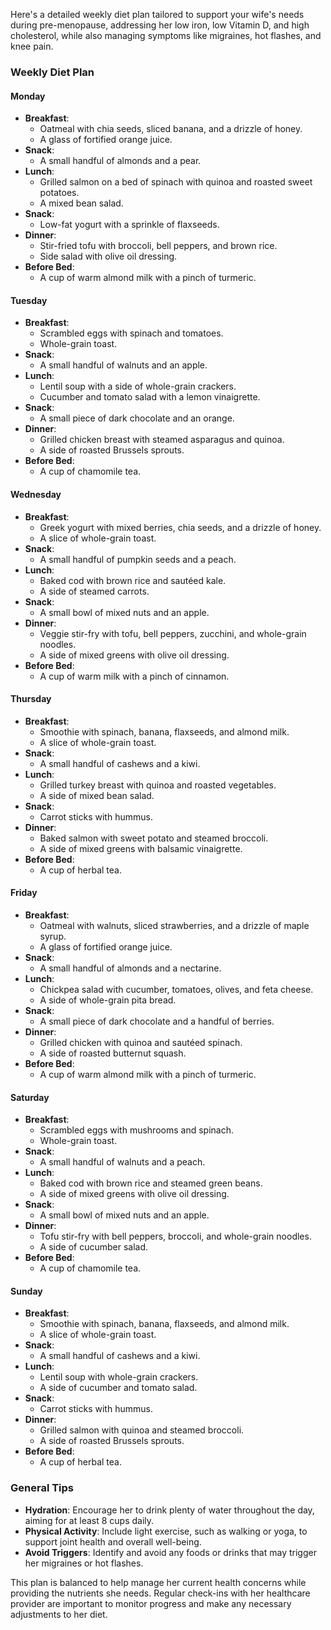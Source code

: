 Here's a detailed weekly diet plan tailored to support your wife's needs during pre-menopause, addressing her low iron, low Vitamin D, and high cholesterol, while also managing symptoms like migraines, hot flashes, and knee pain.

### **Weekly Diet Plan**

#### **Monday**

- **Breakfast**:
  - Oatmeal with chia seeds, sliced banana, and a drizzle of honey.
  - A glass of fortified orange juice.
- **Snack**:
  - A small handful of almonds and a pear.
- **Lunch**:
  - Grilled salmon on a bed of spinach with quinoa and roasted sweet potatoes.
  - A mixed bean salad.
- **Snack**:
  - Low-fat yogurt with a sprinkle of flaxseeds.
- **Dinner**:
  - Stir-fried tofu with broccoli, bell peppers, and brown rice.
  - Side salad with olive oil dressing.
- **Before Bed**:
  - A cup of warm almond milk with a pinch of turmeric.

#### **Tuesday**

- **Breakfast**:
  - Scrambled eggs with spinach and tomatoes.
  - Whole-grain toast.
- **Snack**:
  - A small handful of walnuts and an apple.
- **Lunch**:
  - Lentil soup with a side of whole-grain crackers.
  - Cucumber and tomato salad with a lemon vinaigrette.
- **Snack**:
  - A small piece of dark chocolate and an orange.
- **Dinner**:
  - Grilled chicken breast with steamed asparagus and quinoa.
  - A side of roasted Brussels sprouts.
- **Before Bed**:
  - A cup of chamomile tea.

#### **Wednesday**

- **Breakfast**:
  - Greek yogurt with mixed berries, chia seeds, and a drizzle of honey.
  - A slice of whole-grain toast.
- **Snack**:
  - A small handful of pumpkin seeds and a peach.
- **Lunch**:
  - Baked cod with brown rice and sautéed kale.
  - A side of steamed carrots.
- **Snack**:
  - A small bowl of mixed nuts and an apple.
- **Dinner**:
  - Veggie stir-fry with tofu, bell peppers, zucchini, and whole-grain noodles.
  - A side of mixed greens with olive oil dressing.
- **Before Bed**:
  - A cup of warm milk with a pinch of cinnamon.

#### **Thursday**

- **Breakfast**:
  - Smoothie with spinach, banana, flaxseeds, and almond milk.
  - A slice of whole-grain toast.
- **Snack**:
  - A small handful of cashews and a kiwi.
- **Lunch**:
  - Grilled turkey breast with quinoa and roasted vegetables.
  - A side of mixed bean salad.
- **Snack**:
  - Carrot sticks with hummus.
- **Dinner**:
  - Baked salmon with sweet potato and steamed broccoli.
  - A side of mixed greens with balsamic vinaigrette.
- **Before Bed**:
  - A cup of herbal tea.

#### **Friday**

- **Breakfast**:
  - Oatmeal with walnuts, sliced strawberries, and a drizzle of maple syrup.
  - A glass of fortified orange juice.
- **Snack**:
  - A small handful of almonds and a nectarine.
- **Lunch**:
  - Chickpea salad with cucumber, tomatoes, olives, and feta cheese.
  - A side of whole-grain pita bread.
- **Snack**:
  - A small piece of dark chocolate and a handful of berries.
- **Dinner**:
  - Grilled chicken with quinoa and sautéed spinach.
  - A side of roasted butternut squash.
- **Before Bed**:
  - A cup of warm almond milk with a pinch of turmeric.

#### **Saturday**

- **Breakfast**:
  - Scrambled eggs with mushrooms and spinach.
  - Whole-grain toast.
- **Snack**:
  - A small handful of walnuts and a peach.
- **Lunch**:
  - Baked cod with brown rice and steamed green beans.
  - A side of mixed greens with olive oil dressing.
- **Snack**:
  - A small bowl of mixed nuts and an apple.
- **Dinner**:
  - Tofu stir-fry with bell peppers, broccoli, and whole-grain noodles.
  - A side of cucumber salad.
- **Before Bed**:
  - A cup of chamomile tea.

#### **Sunday**

- **Breakfast**:
  - Smoothie with spinach, banana, flaxseeds, and almond milk.
  - A slice of whole-grain toast.
- **Snack**:
  - A small handful of cashews and a kiwi.
- **Lunch**:
  - Lentil soup with whole-grain crackers.
  - A side of cucumber and tomato salad.
- **Snack**:
  - Carrot sticks with hummus.
- **Dinner**:
  - Grilled salmon with quinoa and steamed broccoli.
  - A side of roasted Brussels sprouts.
- **Before Bed**:
  - A cup of herbal tea.

### **General Tips**

- **Hydration**: Encourage her to drink plenty of water throughout the day, aiming for at least 8 cups daily.
- **Physical Activity**: Include light exercise, such as walking or yoga, to support joint health and overall well-being.
- **Avoid Triggers**: Identify and avoid any foods or drinks that may trigger her migraines or hot flashes.

This plan is balanced to help manage her current health concerns while providing the nutrients she needs. Regular check-ins with her healthcare provider are important to monitor progress and make any necessary adjustments to her diet.
